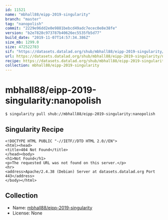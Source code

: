```yaml
---
id: 11521
name: "mbhall88/eipp-2019-singularity"
branch: "master"
tag: "nanopolish"
commit: "2229e96dd2e0e9881bebcd49adc7ecec0e8e38fe"
version: "b2e7828c973787b40626ec5535fb5d77"
build_date: "2019-11-07T14:57:34.386Z"
size_mb: 1299.0
size: 472522783
sif: "https://datasets.datalad.org/shub/mbhall88/eipp-2019-singularity/nanopolish/2019-11-07-2229e96d-b2e7828c/b2e7828c973787b40626ec5535fb5d77.sif"
url: https://datasets.datalad.org/shub/mbhall88/eipp-2019-singularity/nanopolish/2019-11-07-2229e96d-b2e7828c/
recipe: https://datasets.datalad.org/shub/mbhall88/eipp-2019-singularity/nanopolish/2019-11-07-2229e96d-b2e7828c/Singularity
collection: mbhall88/eipp-2019-singularity
---
```


# mbhall88/eipp-2019-singularity:nanopolish

```bash
$ singularity pull shub://mbhall88/eipp-2019-singularity:nanopolish
```

## Singularity Recipe

```singularity
<!DOCTYPE HTML PUBLIC "-//IETF//DTD HTML 2.0//EN">
<html><head>
<title>404 Not Found</title>
</head><body>
<h1>Not Found</h1>
<p>The requested URL was not found on this server.</p>
<hr>
<address>Apache/2.4.38 (Debian) Server at datasets.datalad.org Port 443</address>
</body></html>
```

## Collection

 - Name: [mbhall88/eipp-2019-singularity](https://github.com/mbhall88/eipp-2019-singularity)
 - License: None

